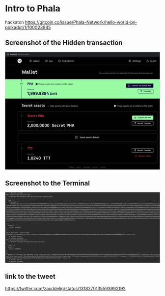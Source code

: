 # Intro to Phala

hackaton https://gitcoin.co/issue/Phala-Network/hello-world-by-polkadot/1/100023945

## Screenshot of the  Hidden transaction
![Hidden transaction](https://github.com/zauddelig/100023945/blob/main/Screenshot%202020-10-19%20at%2021.12.43.png?raw=true)

## Screenshot to the Terminal

![Terminal logs](https://github.com/zauddelig/100023945/blob/main/Screenshot%202020-10-19%20at%2021.12.53.png?raw=true)

## link to the tweet
https://twitter.com/zauddelig/status/1318270135593992192
